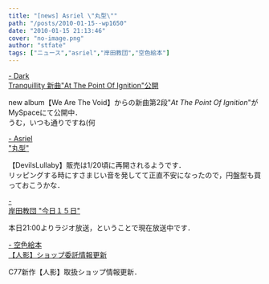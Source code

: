 ```yaml
---
title: "[news] Asriel \"丸型\""
path: "/posts/2010-01-15--wp1650"
date: "2010-01-15 21:13:46"
cover: "no-image.png"
author: "stfate"
tags: ["ニュース","asriel","岸田教団","空色絵本"]
---
```


<style type="text/css">
<!--
p {white-space: pre-wrap};
-->
</style>

<a  href="http://www.myspace.com/dtofficial" target="_blank">- Dark Tranquillity 新曲"At The Point Of Ignition"公開</a>
<div >new album【We Are The Void】からの新曲第2段"<em>At The Point Of Ignition</em>"がMySpaceにて公開中．
<div >うむ，いつも通りですね(何</div></div>

<a  href="http://ameblo.jp/asriel-blog/" target="_blank">- Asriel "丸型"</a>
<div >【DevilsLullaby】販売は1/20頃に再開されるようです．
<div >リッピングする時にすさまじい音を発してて正直不安になったので，円盤型も買っておこうかな．</div></div>

<a  href="http://k-kyoudan.s61.xrea.com/nicky.html" target="_blank">- 岸田教団 "今日１５日"</a>
<div >本日21:00よりラジオ放送，ということで現在放送中です．</div>

<a  href="http://www.sorairoehon.net/" target="_blank">- 空色絵本 【人影】ショップ委託情報更新</a>
<div >C77新作【人影】取扱ショップ情報更新．</div>